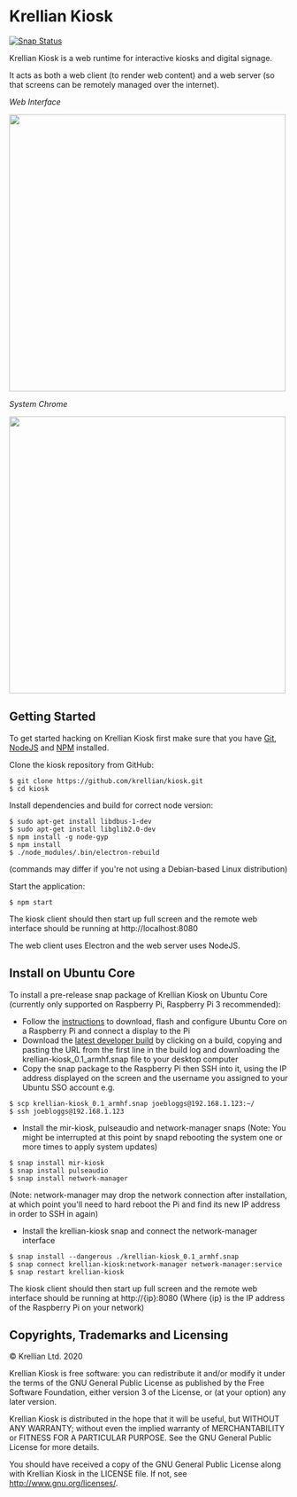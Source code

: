 # Krellian Kiosk

[![Snap Status](https://build.snapcraft.io/badge/krellian/kiosk.svg)](https://build.snapcraft.io/user/krellian/kiosk)

Krellian Kiosk is a web runtime for interactive kiosks and digital signage.

It acts as both a web client (to render web content) and a web server (so that screens can be remotely managed over the internet).

*Web Interface*

<img src="https://krellian.com/products/box-c19/images/krellian_box_ui.png" width="500">

*System Chrome*

<img src="https://krellian.com/images/krellian_os_screenshot.png" width="500">

## Getting Started

To get started hacking on Krellian Kiosk first make sure that you have [Git](https://git-scm.com/), [NodeJS](https://nodejs.org/en/) and [NPM](https://www.npmjs.com/) installed.

Clone the kiosk repository from GitHub:

```
$ git clone https://github.com/krellian/kiosk.git
$ cd kiosk
```

Install dependencies and build for correct node version:
```
$ sudo apt-get install libdbus-1-dev
$ sudo apt-get install libglib2.0-dev
$ npm install -g node-gyp
$ npm install
$ ./node_modules/.bin/electron-rebuild
```
(commands may differ if you're not using a Debian-based Linux distribution)

Start the application:
```
$ npm start
```

The kiosk client should then start up full screen and the remote web interface should be running at http://localhost:8080

The web client uses Electron and the web server uses NodeJS.

## Install on Ubuntu Core

To install a pre-release snap package of Krellian Kiosk on Ubuntu Core (currently only supported on Raspberry Pi, Raspberry Pi 3 recommended):
- Follow the [instructions](https://ubuntu.com/download/raspberry-pi-core) to download, flash and configure Ubuntu Core on a Raspberry Pi and connect a display to the Pi
- Download the [latest developer build](https://build.snapcraft.io/user/krellian/kiosk/) by clicking on a build, copying and pasting the URL from the first line in the build log and downloading the krellian-kiosk_0.1_armhf.snap file to your desktop computer
- Copy the snap package to the Raspberry Pi then SSH into it, using the IP address displayed on the screen and the username you assigned to your Ubuntu SSO account e.g.

```
$ scp krellian-kiosk_0.1_armhf.snap joebloggs@192.168.1.123:~/
$ ssh joebloggs@192.168.1.123
```

- Install the mir-kiosk, pulseaudio and network-manager snaps (Note: You might be interrupted at this point by snapd rebooting the system one or more times to apply system updates)

```
$ snap install mir-kiosk
$ snap install pulseaudio
$ snap install network-manager
```

(Note: network-manager may drop the network connection after installation, at which point you'll need to hard reboot the Pi and find its new IP address in order to SSH in again)

- Install the krellian-kiosk snap and connect the network-manager interface

```
$ snap install --dangerous ./krellian-kiosk_0.1_armhf.snap
$ snap connect krellian-kiosk:network-manager network-manager:service
$ snap restart krellian-kiosk
```

The kiosk client should then start up full screen and the remote web interface should be running at http://{ip}:8080 (Where {ip} is the IP address of the Raspberry Pi on your network)

## Copyrights, Trademarks and Licensing

© Krellian Ltd. 2020

Krellian Kiosk is free software: you can redistribute it and/or modify
it under the terms of the GNU General Public License as published by
the Free Software Foundation, either version 3 of the License, or
(at your option) any later version.

Krellian Kiosk is distributed in the hope that it will be useful,
but WITHOUT ANY WARRANTY; without even the implied warranty of
MERCHANTABILITY or FITNESS FOR A PARTICULAR PURPOSE.  See the
GNU General Public License for more details.

You should have received a copy of the GNU General Public License
along with Krellian Kiosk in the LICENSE file. If not, see
<http://www.gnu.org/licenses/>.
